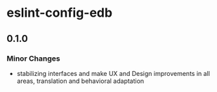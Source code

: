 # eslint-config-edb

## 0.1.0

### Minor Changes

- stabilizing interfaces and make UX and Design improvements in all areas, translation and behavioral adaptation
